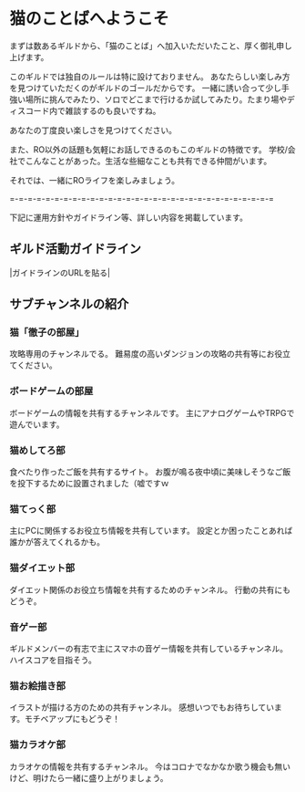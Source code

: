 # 猫のことばへようこそ

まずは数あるギルドから、「猫のことば」へ加入いただいたこと、厚く御礼申し上げます。

このギルドでは独自のルールは特に設けておりません。
あなたらしい楽しみ方を見つけていただくのがギルドのゴールだからです。
一緒に誘い合って少し手強い場所に挑んでみたり、ソロでどこまで行けるか試してみたり。たまり場やディスコード内で雑談するのも良いですね。

あなたの丁度良い楽しさを見つけてください。

また、RO以外の話題も気軽にお話しできるのもこのギルドの特徴です。
学校/会社でこんなことがあった。生活な些細なことも共有できる仲間がいます。

それでは、一緒にROライフを楽しみましょう。

=-=-=-=-=-=-=-=-=-=-=-=-=-=-=-=-=-=-=-=-=-=-=-=-=-=-=-=-=-=

下記に運用方針やガイドライン等、詳しい内容を掲載しています。

## ギルド活動ガイドライン
|ガイドラインのURLを貼る|

## サブチャンネルの紹介

### 猫「徹子の部屋」

攻略専用のチャンネルでる。
難易度の高いダンジョンの攻略の共有等にお役立てください。

### ボードゲームの部屋

ボードゲームの情報を共有するチャンネルです。
主にアナログゲームやTRPGで遊んでいます。

### 猫めしてろ部

食べたり作ったご飯を共有するサイト。
お腹が鳴る夜中頃に美味しそうなご飯を投下するために設置されました（嘘ですｗ

### 猫てっく部

主にPCに関係するお役立ち情報を共有しています。
設定とか困ったことあれば誰かが答えてくれるかも。

### 猫ダイエット部

ダイエット関係のお役立ち情報を共有するためのチャンネル。
行動の共有にもどうぞ。

### 音ゲー部

ギルドメンバーの有志で主にスマホの音ゲー情報を共有しているチャンネル。
ハイスコアを目指そう。

### 猫お絵描き部

イラストが描ける方のための共有チャンネル。
感想いつでもお待ちしています。モチベアップにもどうぞ！

### 猫カラオケ部

カラオケの情報を共有するチャンネル。
今はコロナでなかなか歌う機会も無いけど、明けたら一緒に盛り上がりましょう。
